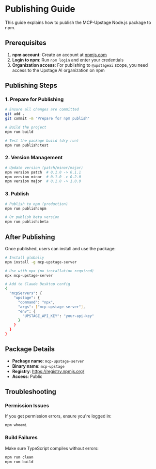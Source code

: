 # Publishing Guide

This guide explains how to publish the MCP-Upstage Node.js package to npm.

## Prerequisites

1. **npm account**: Create an account at [npmjs.com](https://npmjs.com)
2. **Login to npm**: Run `npm login` and enter your credentials
3. **Organization access**: For publishing to `@upstageai` scope, you need access to the Upstage AI organization on npm

## Publishing Steps

### 1. Prepare for Publishing

```bash
# Ensure all changes are committed
git add .
git commit -m "Prepare for npm publish"

# Build the project
npm run build

# Test the package build (dry run)
npm run publish:test
```

### 2. Version Management

```bash
# Update version (patch/minor/major)
npm version patch  # 0.1.0 -> 0.1.1
npm version minor  # 0.1.0 -> 0.2.0
npm version major  # 0.1.0 -> 1.0.0
```

### 3. Publish

```bash
# Publish to npm (production)
npm run publish:npm

# Or publish beta version
npm run publish:beta
```

## After Publishing

Once published, users can install and use the package:

```bash
# Install globally
npm install -g mcp-upstage-server

# Use with npx (no installation required)
npx mcp-upstage-server

# Add to Claude Desktop config
{
  "mcpServers": {
    "upstage": {
      "command": "npx",
      "args": ["mcp-upstage-server"],
      "env": {
        "UPSTAGE_API_KEY": "your-api-key"
      }
    }
  }
}
```

## Package Details

- **Package name**: `mcp-upstage-server`
- **Binary name**: `mcp-upstage`
- **Registry**: https://registry.npmjs.org/
- **Access**: Public

## Troubleshooting

### Permission Issues
If you get permission errors, ensure you're logged in:

```bash
npm whoami
```

### Build Failures
Make sure TypeScript compiles without errors:

```bash
npm run clean
npm run build
```